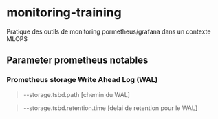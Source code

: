 # monitoring-training
Pratique des outils de monitoring pormetheus/grafana dans un contexte MLOPS

## Parameter prometheus notables

### Prometheus storage Write Ahead Log (WAL)

>--storage.tsbd.path [chemin du WAL]

>--storage.tsbd.retention.time [delai de retention pour le WAL]